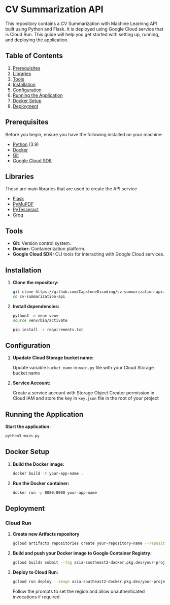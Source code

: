 # CV Summarization API

This repository contains a CV Summarization with Machine Learning API built using Python and Flask. It is deployed using Google Cloud service that is Cloud Run. This guide will help you get started with setting up, running, and deploying the application.


## Table of Contents

1. [Prerequisites](#prerequisites)
2. [Libraries](#libraries)
3. [Tools](#tools)
4. [Installation](#installation)
5. [Configuration](#configuration)
6. [Running the Application](#running-the-application)
7. [Docker Setup](#docker-setup)
8. [Deployment](#deployment)

## Prerequisites

Before you begin, ensure you have the following installed on your machine:

- [Python](https://nodejs.org/) (3.9)
- [Docker](https://www.docker.com/)
- [Git](https://git-scm.com/)
- [Google Cloud SDK](https://cloud.google.com/sdk)

## Libraries

These are main libraries that are used to create the API service

- [Flask](https://flask.palletsprojects.com/en/3.0.x/)
- [PyMuPDF](https://pymupdf.readthedocs.io/en/latest/)
- [PyTesseract](https://pypi.org/project/pytesseract/)
- [Groq](https://groq.com/)

## Tools

- **Git:** Version control system.
- **Docker:** Containerization platform.
- **Google Cloud SDK:** CLI tools for interacting with Google Cloud services.


## Installation

1. **Clone the repository:**

    ```sh
    git clone https://github.com/CapstoneDicoding/cv-summarization-api.git
    cd cv-summarization-api
    ```

2. **Install dependencies:**

    ```sh
    python3 -m venv venv
    source venv/bin/activate

    pip install -r requirements.txt

    ```

## Configuration
1. **Upadate Cloud Storage bucket name:**

    Update variable `bucket_name` in `main.py` file with your Cloud Storage bucket name
2. **Service Account:**

    Create a service account with Storage Object Creator permission in Cloud IAM and store the key in `key.json` file in the root of your project


## Running the Application

**Start the application:**

```sh
python3 main.py
```


## Docker Setup

1. **Build the Docker image:**

    ```sh
    docker build -t your-app-name .
    ```

2. **Run the Docker container:**

    ```sh
    docker run -p 8080:8080 your-app-name
    ```

## Deployment

### Cloud Run

1. **Create new Arifacts repository**
    ```sh
    gcloud artifacts repositories create your-repository-name --repository-format=docker --location=asia-southeast2 --async
    ```

2. **Build and push your Docker image to Google Container Registry:**

    ```sh
    gcloud builds submit --tag asia-southeast2-docker.pkg.dev/your-project-id/your-repository-name/your-app-name:tag
    ```

3. **Deploy to Cloud Run:**

    ```sh
    gcloud run deploy --image asia-southeast2-docker.pkg.dev/your-project-id/your-repository-name/your-app-name:tag
    ```

    Follow the prompts to set the region and allow unauthenticated invocations if required.

